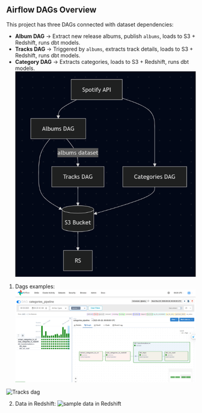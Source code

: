 ## Airflow DAGs Overview

This project has three DAGs connected with dataset dependencies:

- **Album DAG** → Extract new release albums, publish `albums`, loads to S3 + Redshift, runs dbt models.
- **Tracks DAG** → Triggered by `albums`, extracts track details, loads to S3 + Redshift, runs dbt models.
- **Category DAG** → Extracts categories, loads to S3 + Redshift, runs dbt models.
![Dags](images/Dag_illustrations.png)

1. Dags examples:
![Categories dag](https://github.com/baotram237/spotify_data_project/blob/main/images/categories_dag.png)

![Tracks dag](images/https://github.com/baotram237/spotify_data_project/blob/main/images/tracks_dag.png)

2. Data in Redshift:
![sample data in Redshift](images/https://github.com/baotram237/spotify_data_project/blob/main/images/bronze_categories_exp.png)


